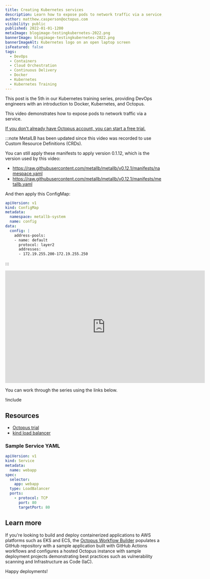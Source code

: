 ```yaml
---
title: Creating Kubernetes services
description: Learn how to expose pods to network traffic via a service, as part of our Kubernetes training series.
author: matthew.casperson@octopus.com
visibility: public
published: 2022-01-01-1200
metaImage: blogimage-testingkubernetes-2022.png
bannerImage: blogimage-testingkubernetes-2022.png
bannerImageAlt: Kubernetes logo on an open laptop screen
isFeatured: false
tags: 
  - DevOps
  - Containers
  - Cloud Orchestration
  - Continuous Delivery
  - Docker 
  - Kubernetes
  - Kubernetes Training
---
```


This post is the 5th in our Kubernetes training series, providing DevOps engineers with an introduction to Docker, Kubernetes, and Octopus. 

This video demonstrates how to expose pods to network traffic via a service.

[If you don't already have Octopus account, you can start a free trial.](https://oc.to/octopus-k8s-training-trial)

:::note
MetalLB has been updated since this video was recorded to use Custom Resource Definitions (CRDs).

You can still apply these manifests to apply version 0.1.12, which is the version used by this video:

* https://raw.githubusercontent.com/metallb/metallb/v0.12.1/manifests/namespace.yaml
* https://raw.githubusercontent.com/metallb/metallb/v0.12.1/manifests/metallb.yaml

And then apply this ConfigMap:

```yaml
apiVersion: v1
kind: ConfigMap
metadata:
  namespace: metallb-system
  name: config
data:
  config: |
    address-pools:
    - name: default
      protocol: layer2
      addresses:
      - 172.19.255.200-172.19.255.250
```
:::

<p style="text-align:center"><iframe src="https://fast.wistia.net/embed/iframe/s3txr5gd65?videoFoam=true" title="Section5 Video" allow="autoplay; fullscreen" allowtransparency="true" frameborder="0" scrolling="no" class="wistia_embed" name="wistia_embed" msallowfullscreen width="640px" height="360px"></iframe></p>

You can work through the series using the links below.

!include <k8s-training-toc>

## Resources

- [Octopus trial](https://oc.to/octopus-k8s-training-trial)
- [kind load balancer](https://oc.to/ilYOx0)

### Sample Service YAML

```yaml
apiVersion: v1
kind: Service
metadata:
  name: webapp
spec:
  selector:
    app: webapp
  type: LoadBalancer
  ports:
    - protocol: TCP
      port: 80
      targetPort: 80
```


## Learn more

If you're looking to build and deploy containerized applications to AWS platforms such as EKS and ECS, the [Octopus Workflow Builder](https://octopusworkflowbuilder.octopus.com/#/) populates a GitHub repository with a sample application built with GitHub Actions workflows and configures a hosted Octopus instance with sample deployment projects demonstrating best practices such as vulnerability scanning and Infrastructure as Code (IaC). 

Happy deployments! 